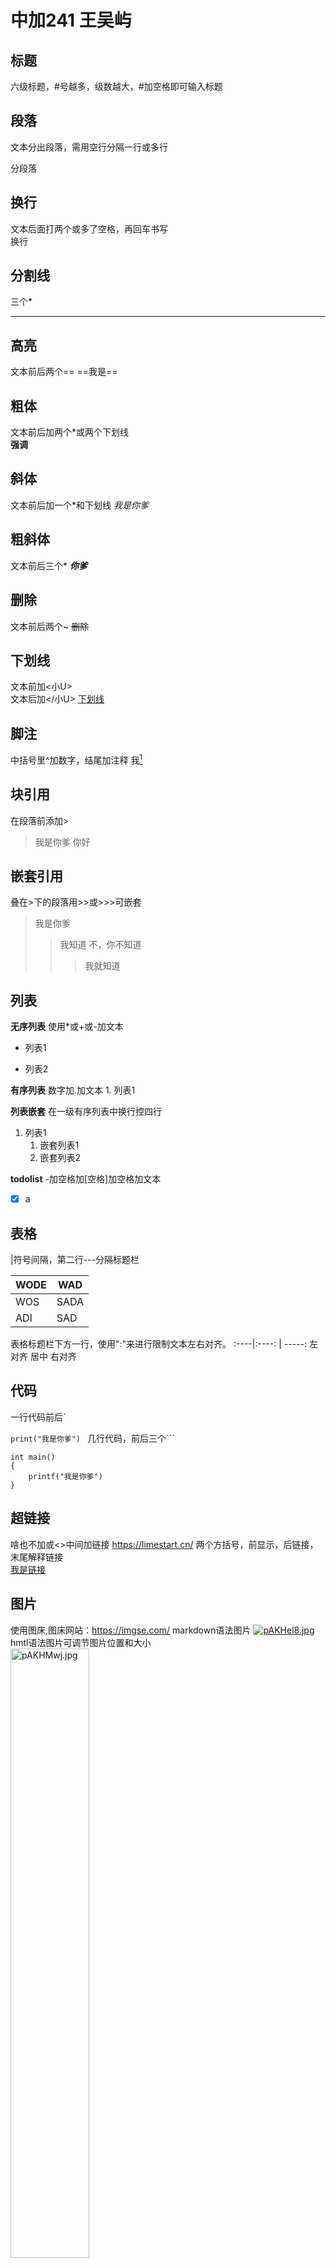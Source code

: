 # 中加241 王吴屿
## 标题
六级标题，#号越多，级数越大，#加空格即可输入标题
## 段落
文本分出段落，需用空行分隔一行或多行

分段落
## 换行
文本后面打两个或多了空格，再回车书写  
换行
## 分割线
三个*
****
## 高亮
文本前后两个==
==我是==
## 粗体
文本前后加两个*或两个下划线   
**强调**
## 斜体
文本前后加一个*和下划线
*我是你爹*
## 粗斜体
文本前后三个*
***你爹***
## 删除
文本前后两个~
~~删除~~
## 下划线
文本前加<小U>  
文本后加</小U>
<u>下划线</u>

## 脚注
中括号里^加数字，结尾加注释
我[^1]
## 块引用
在段落前添加>

>我是你爹
>你好
## 嵌套引用
叠在>下的段落用>>或>>>可嵌套
>我是你爹
>>我知道
>>不，你不知道
>>>我就知道
## 列表

 **无序列表**
使用*或+或-加文本
* 列表1
+ 列表2
  
 **有序列表**
数字加.加文本
    1. 列表1

 **列表嵌套**
在一级有序列表中换行控四行
1. 列表1  
    1. 嵌套列表1
    2. 嵌套列表2

**todolist**
-加空格加[空格]加空格加文本
- [x] a

## 表格
|符号间隔，第二行---分隔标题栏

WODE | WAD
----|----
WOS | SADA
ADI | SAD

表格标题栏下方一行，使用":"来进行限制文本左右对齐。
:----|:----:  |  -----:
左对齐  居中    右对齐

## 代码
一行代码前后`
 
`print("我是你爹") `
几行代码，前后三个```  

```
int main()
{
    printf("我是你爹")
}
```
## 超链接
啥也不加或<>中间加链接
https://limestart.cn/
两个方括号，前显示，后链接，末尾解释链接  
[我是链接][点击链接]

## 图片
使用图床,图床网站：https://imgse.com/
markdown语法图片
[![pAKHel8.jpg](https://s21.ax1x.com/2024/09/20/pAKHel8.jpg)](https://imgse.com/i/pAKHel8)  
hmtl语法图片可调节图片位置和大小  
<a href="https://imgse.com/i/pAKHMwj"><img src="https://s21.ax1x.com/2024/09/20/pAKHMwj.jpg" alt="pAKHMwj.jpg" border="0" width=50%/></a>

## 数学公式
一行公式，文本前后$,latex语法  

$f(x)=ax+b$
公式块则两个$$

## font 语法
```
<font face ="微软雅黑" color=red>我是你爹</font>
```
<font face ="微软雅黑" color=red>我是你爹</font>






[点击链接]:https://limestart.cn/
[^1]:是你爹
